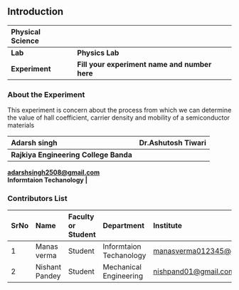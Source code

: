 ## Introduction


<b> Physical Science | <b> 
:--|:--|
<b> Lab | <b> Physics Lab
<b> Experiment|     <b> Fill your experiment name and number here

### About the Experiment 

This experiment is concern about the process from which we can determine the value of hall coefficient, carrier density and mobility of a semiconductor materials 

<b> Adarsh singh | <b> Dr.Ashutosh Tiwari
:--|:--|
<b> Rajkiya Engineering College Banda | <b>  
<b> adarshsingh2508@gmail.com     <b>  
<b>  Informtaion Techanology |  

### Contributors List

SrNo | Name | Faculty or Student | Department| Institute | Email id
:--|:--|:--|:--|:--|:--|
1 | Manas verma | Student | Informtaion Techanology | manasverma012345@gmail.com | .
2 | Nishant Pandey |  Student | Mechanical Engineering | nishpand01@gmail.com | .
